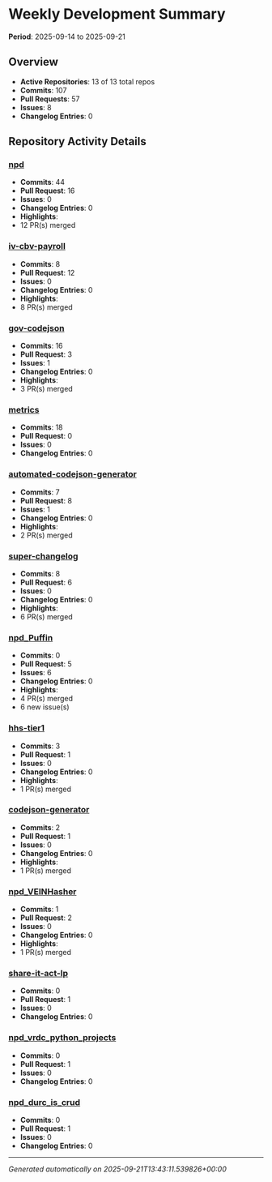 # Weekly Development Summary
**Period**: 2025-09-14 to 2025-09-21

## Overview
- **Active Repositories**: 13 of 13 total repos
- **Commits**: 107
- **Pull Requests**: 57
- **Issues**: 8
- **Changelog Entries**: 0

## Repository Activity Details

### [npd](https://github.com/DSACMS/npd)
- **Commits**: 44
- **Pull Request**: 16
- **Issues**: 0
- **Changelog Entries**: 0
- **Highlights**:
 - 12 PR(s) merged

### [iv-cbv-payroll](https://github.com/DSACMS/iv-cbv-payroll)
- **Commits**: 8
- **Pull Request**: 12
- **Issues**: 0
- **Changelog Entries**: 0
- **Highlights**:
 - 8 PR(s) merged

### [gov-codejson](https://github.com/DSACMS/gov-codejson)
- **Commits**: 16
- **Pull Request**: 3
- **Issues**: 1
- **Changelog Entries**: 0
- **Highlights**:
 - 3 PR(s) merged

### [metrics](https://github.com/DSACMS/metrics)
- **Commits**: 18
- **Pull Request**: 0
- **Issues**: 0
- **Changelog Entries**: 0

### [automated-codejson-generator](https://github.com/DSACMS/automated-codejson-generator)
- **Commits**: 7
- **Pull Request**: 8
- **Issues**: 1
- **Changelog Entries**: 0
- **Highlights**:
 - 2 PR(s) merged

### [super-changelog](https://github.com/DSACMS/super-changelog)
- **Commits**: 8
- **Pull Request**: 6
- **Issues**: 0
- **Changelog Entries**: 0
- **Highlights**:
 - 6 PR(s) merged

### [npd_Puffin](https://github.com/DSACMS/npd_Puffin)
- **Commits**: 0
- **Pull Request**: 5
- **Issues**: 6
- **Changelog Entries**: 0
- **Highlights**:
 - 4 PR(s) merged
 - 6 new issue(s)

### [hhs-tier1](https://github.com/DSACMS/hhs-tier1)
- **Commits**: 3
- **Pull Request**: 1
- **Issues**: 0
- **Changelog Entries**: 0
- **Highlights**:
 - 1 PR(s) merged

### [codejson-generator](https://github.com/DSACMS/codejson-generator)
- **Commits**: 2
- **Pull Request**: 1
- **Issues**: 0
- **Changelog Entries**: 0
- **Highlights**:
 - 1 PR(s) merged

### [npd_VEINHasher](https://github.com/DSACMS/npd_VEINHasher)
- **Commits**: 1
- **Pull Request**: 2
- **Issues**: 0
- **Changelog Entries**: 0
- **Highlights**:
 - 1 PR(s) merged

### [share-it-act-lp](https://github.com/DSACMS/share-it-act-lp)
- **Commits**: 0
- **Pull Request**: 1
- **Issues**: 0
- **Changelog Entries**: 0

### [npd_vrdc_python_projects](https://github.com/DSACMS/npd_vrdc_python_projects)
- **Commits**: 0
- **Pull Request**: 1
- **Issues**: 0
- **Changelog Entries**: 0

### [npd_durc_is_crud](https://github.com/DSACMS/npd_durc_is_crud)
- **Commits**: 0
- **Pull Request**: 1
- **Issues**: 0
- **Changelog Entries**: 0

---
*Generated automatically on 2025-09-21T13:43:11.539826+00:00*